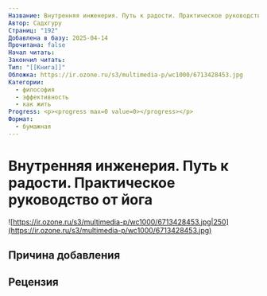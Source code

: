 ```yaml
---
Название: Внутренняя инженерия. Путь к радости. Практическое руководство от йога
Автор: Садхгуру
Страниц: "192"
Добавлена в базу: 2025-04-14
Прочитана: false
Начал читать: 
Закончил читать: 
Тип: "[[Книга]]"
Обложка: https://ir.ozone.ru/s3/multimedia-p/wc1000/6713428453.jpg
Категории:
  - философия
  - эффективность
  - как жить
Progress: <p><progress max=0 value=0></progress></p>
Формат:
  - бумажная
---
```

# Внутренняя инженерия. Путь к радости. Практическое руководство от йога

![https://ir.ozone.ru/s3/multimedia-p/wc1000/6713428453.jpg|250](https://ir.ozone.ru/s3/multimedia-p/wc1000/6713428453.jpg)

## Причина добавления


## Рецензия